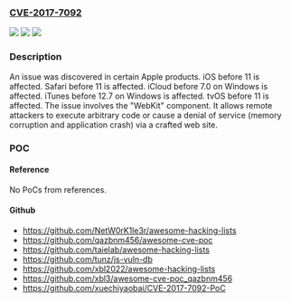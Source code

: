 ### [CVE-2017-7092](https://cve.mitre.org/cgi-bin/cvename.cgi?name=CVE-2017-7092)
![](https://img.shields.io/static/v1?label=Product&message=n%2Fa&color=blue)
![](https://img.shields.io/static/v1?label=Version&message=n%2Fa&color=blue)
![](https://img.shields.io/static/v1?label=Vulnerability&message=n%2Fa&color=brighgreen)

### Description

An issue was discovered in certain Apple products. iOS before 11 is affected. Safari before 11 is affected. iCloud before 7.0 on Windows is affected. iTunes before 12.7 on Windows is affected. tvOS before 11 is affected. The issue involves the "WebKit" component. It allows remote attackers to execute arbitrary code or cause a denial of service (memory corruption and application crash) via a crafted web site.

### POC

#### Reference
No PoCs from references.

#### Github
- https://github.com/NetW0rK1le3r/awesome-hacking-lists
- https://github.com/qazbnm456/awesome-cve-poc
- https://github.com/taielab/awesome-hacking-lists
- https://github.com/tunz/js-vuln-db
- https://github.com/xbl2022/awesome-hacking-lists
- https://github.com/xbl3/awesome-cve-poc_qazbnm456
- https://github.com/xuechiyaobai/CVE-2017-7092-PoC

